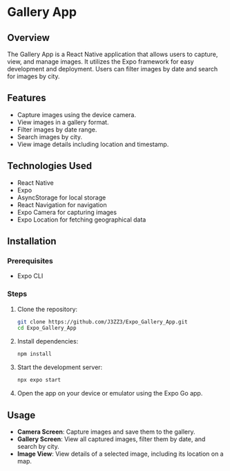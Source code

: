 # Gallery App

## Overview
The Gallery App is a React Native application that allows users to capture, view, and manage images. It utilizes the Expo framework for easy development and deployment. Users can filter images by date and search for images by city.

## Features
- Capture images using the device camera.
- View images in a gallery format.
- Filter images by date range.
- Search images by city.
- View image details including location and timestamp.

## Technologies Used
- React Native
- Expo
- AsyncStorage for local storage
- React Navigation for navigation
- Expo Camera for capturing images
- Expo Location for fetching geographical data

## Installation

### Prerequisites
- Expo CLI

### Steps
1. Clone the repository:
   ```bash
   git clone https://github.com/J3ZZ3/Expo_Gallery_App.git
   cd Expo_Gallery_App
   ```

2. Install dependencies:
   ```bash
   npm install
   ```

3. Start the development server:
   ```bash
   npx expo start
   ```

4. Open the app on your device or emulator using the Expo Go app.

## Usage
- **Camera Screen**: Capture images and save them to the gallery.
- **Gallery Screen**: View all captured images, filter them by date, and search by city.
- **Image View**: View details of a selected image, including its location on a map.

